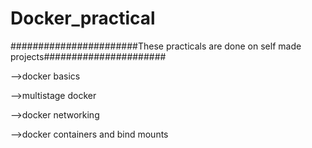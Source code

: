 # Docker_practical

#######################These practicals are done on self made projects######################

-->docker basics

-->multistage docker

-->docker networking

-->docker containers and bind mounts
